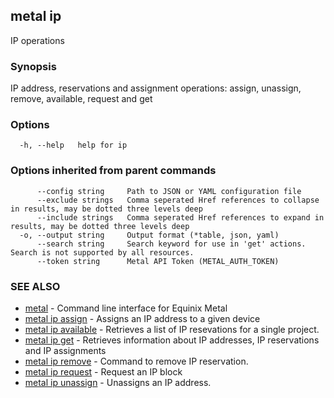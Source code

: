 ## metal ip

IP operations

### Synopsis

IP address, reservations and assignment operations: assign, unassign, remove, available, request and get 

### Options

```
  -h, --help   help for ip
```

### Options inherited from parent commands

```
      --config string     Path to JSON or YAML configuration file
      --exclude strings   Comma seperated Href references to collapse in results, may be dotted three levels deep
      --include strings   Comma seperated Href references to expand in results, may be dotted three levels deep
  -o, --output string     Output format (*table, json, yaml)
      --search string     Search keyword for use in 'get' actions. Search is not supported by all resources.
      --token string      Metal API Token (METAL_AUTH_TOKEN)
```

### SEE ALSO

* [metal](metal.md)	 - Command line interface for Equinix Metal
* [metal ip assign](metal_ip_assign.md)	 - Assigns an IP address to a given device
* [metal ip available](metal_ip_available.md)	 - Retrieves a list of IP resevations for a single project.
* [metal ip get](metal_ip_get.md)	 - Retrieves information about IP addresses, IP reservations and IP assignments
* [metal ip remove](metal_ip_remove.md)	 - Command to remove IP reservation.
* [metal ip request](metal_ip_request.md)	 - Request an IP block
* [metal ip unassign](metal_ip_unassign.md)	 - Unassigns an IP address.

